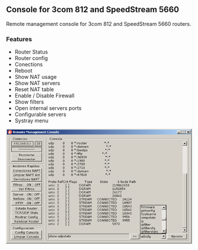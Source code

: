 ## Console for 3com 812 and SpeedStream 5660

Remote management console for 3com 812 and SpeedStream 5660 routers.

### Features

* Router Status
* Router config
* Conections
* Reboot
* Show NAT usage
* Show NAT servers
* Reset NAT table
* Enable / Disable Firewall
* Show filters
* Open internal servers ports
* Configurable servers
* Systray menu
 
 
![alt tag](https://raw.githubusercontent.com/belane/routerconsole/master/routerconsole.png)
